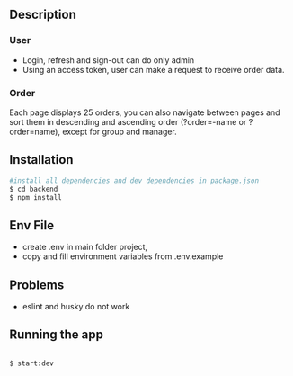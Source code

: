 
## Description

### User

- Login, refresh and sign-out can do only admin
- Using an access token, user can make a request to receive order data.

### Order

Each page displays 25 orders, you can also navigate between pages and sort them in descending and ascending order 
(?order=-name or ?order=name), except for group and manager.


## Installation

```bash
#install all dependencies and dev dependencies in package.json
$ cd backend
$ npm install
```

## Env File

- create .env in main folder project,
- copy and fill environment variables from .env.example

## Problems

- eslint and husky do not work

## Running the app

```bash

$ start:dev

```